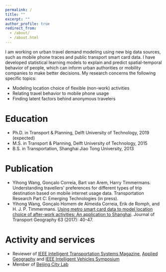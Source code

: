 ```yaml
---
permalink: /
title: ""
excerpt: ""
author_profile: true
redirect_from: 
  - /about/
  - /about.html
---
```


I am working on urban travel demand modeling using new big data sources, such as mobile phone traces and public transport smart card data. I have developed statistical learning models to explain and predict spatial-temporal behavior of people, which can inform urban authorities or mobility companies to make better decisions. My research concerns the following specific topics:
* Modeling location choice of flexible (non-work) activities
* Relating travel behavior to mobile phone usage
* Finding latent factors behind anonymous travelers

Education
======
* Ph.D. in Transport & Planning, Delft University of Technology, 2019 (expected)
* M.S. in Transport & Planning, Delft University of Technology, 2015
* B.S. in Transportation, Shanghai Jiao Tong University, 2013

Publication
======
*  Yihong Wang, Gonçalo Correia, Bart van Arem, Harry Timmermans. Understanding travellers' preferences for different types of trip destination based on mobile internet usage data. Transportation Research Part C: Emerging Technologies (in press).
* Yihong Wang, Gonçalo Homem de Almeida Correia, Erik de Romph, and H. J. P. Timmermans. <a href="https://www.sciencedirect.com/science/article/pii/S0966692317300029">Using metro smart card data to model location choice of after-work activities: An application to Shanghai</a>. Journal of Transport Geography 63 (2017): 40-47.

Activity and services
======
* Reviewer of <a href="http://ieeexplore.ieee.org/xpl/RecentIssue.jsp?punumber=5117645">IEEE Intelligent Transportation Systems Magazine</a>, <a href="https://www.journals.elsevier.com/applied-geography">Applied Geography</a> and <a href="http://www.2018iv.org/">IEEE Intelligent Vehicles Symposium</a>
* Member of <a href="https://www.beijingcitylab.com/">Beijing City Lab</a>